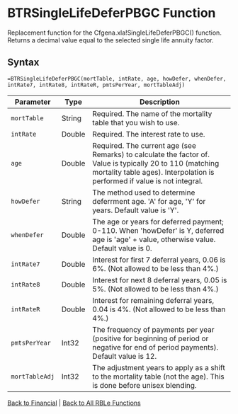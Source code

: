 # BTRSingleLifeDeferPBGC Function

Replacement function for the Cfgena.xla!SingleLifeDeferPBGC() function.  Returns a decimal value equal to the selected single life annuity factor.

## Syntax

```excel
=BTRSingleLifeDeferPBGC(mortTable, intRate, age, howDefer, whenDefer, intRate7, intRate8, intRateR, pmtsPerYear, mortTableAdj)
```

Parameter | Type | Description
---|---|---
`mortTable` | String | Required.  The name of the mortality table that you wish to use.
`intRate` | Double | Required.  The interest rate to use.
`age` | Double | Required.  The current age (see Remarks) to calculate the factor of. Value is typically 20 to 110 (matching mortality table ages). Interpolation is performed if value is not integral.
`howDefer` | String | The method used to determine deferrment age.  'A' for age, 'Y' for years.  Default value is 'Y'.
`whenDefer` | Double | The age or years for deferred payment; 0-110.  When 'howDefer' is Y, deferred age is 'age' + value, otherwise value.  Default value is 0.
`intRate7` | Double | Interest for first 7 deferral years, 0.06 is 6%. (Not allowed to be less than 4%.)
`intRate8` | Double | Interest for next 8 deferral years, 0.05 is 5%. (Not allowed to be less than 4%.)
`intRateR` | Double | Interest for remaining deferral years, 0.04 is 4%. (Not allowed to be less than 4%.)
`pmtsPerYear` | Int32 | The frequency of payments per year (positive for beginning of period or negative for end of period payments).  Default value is 12.
`mortTableAdj` | Int32 | The adjustment years to apply as a shift to the mortality table (not the age). This is done before unisex blending.

[Back to Financial](RBLeFinancial.md) | [Back to All RBLe Functions](RBLe.md#function-documentation)